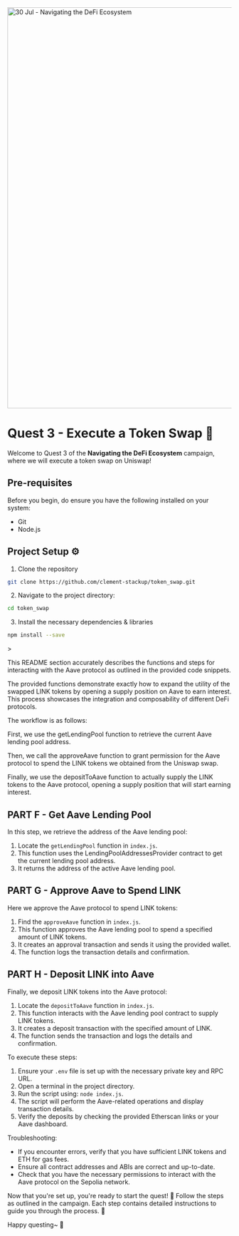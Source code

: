 <img width="900" alt="30 Jul - Navigating the DeFi Ecosystem" src="https://github.com/user-attachments/assets/f4166974-50f5-400f-b084-5b95428f48ed">

# Quest 3 - Execute a Token Swap 🦄

Welcome to Quest 3 of the **Navigating the DeFi Ecosystem** campaign, where we will execute a token swap on Uniswap!

## Pre-requisites

Before you begin, do ensure you have the following installed on your system:

- Git
- Node.js

## Project Setup ⚙️

1. Clone the repository

```bash
git clone https://github.com/clement-stackup/token_swap.git
```

2. Navigate to the project directory:

```bash
cd token_swap
```

3. Install the necessary dependencies & libraries

```bash
npm install --save
```

<!-- ADDED BY CRENSHAW - UPDATE TO TOKEN SWWAP (UNISWAP AND AAVE) -->>

This README section accurately describes the functions and steps for interacting with the Aave protocol as outlined in the provided code snippets.

The provided functions demonstrate exactly how to expand the utility of the swapped LINK tokens by opening a supply position on Aave to earn interest. This process showcases the integration and composability of different DeFi protocols.

The workflow is as follows:

First, we use the getLendingPool function to retrieve the current Aave lending pool address.

Then, we call the approveAave function to grant permission for the Aave protocol to spend the LINK tokens we obtained from the Uniswap swap.

Finally, we use the depositToAave function to actually supply the LINK tokens to the Aave protocol, opening a supply position that will start earning interest.

## PART F - Get Aave Lending Pool

In this step, we retrieve the address of the Aave lending pool:

1. Locate the `getLendingPool` function in `index.js`.
2. This function uses the LendingPoolAddressesProvider contract to get the current lending pool address.
3. It returns the address of the active Aave lending pool.

## PART G - Approve Aave to Spend LINK

Here we approve the Aave protocol to spend LINK tokens:

1. Find the `approveAave` function in `index.js`.
2. This function approves the Aave lending pool to spend a specified amount of LINK tokens.
3. It creates an approval transaction and sends it using the provided wallet.
4. The function logs the transaction details and confirmation.

## PART H - Deposit LINK into Aave

Finally, we deposit LINK tokens into the Aave protocol:

1. Locate the `depositToAave` function in `index.js`.
2. This function interacts with the Aave lending pool contract to supply LINK tokens.
3. It creates a deposit transaction with the specified amount of LINK.
4. The function sends the transaction and logs the details and confirmation.

To execute these steps:

1. Ensure your `.env` file is set up with the necessary private key and RPC URL.
2. Open a terminal in the project directory.
3. Run the script using: `node index.js`.
4. The script will perform the Aave-related operations and display transaction details.
5. Verify the deposits by checking the provided Etherscan links or your Aave dashboard.

Troubleshooting:

- If you encounter errors, verify that you have sufficient LINK tokens and ETH for gas fees.
- Ensure all contract addresses and ABIs are correct and up-to-date.
- Check that you have the necessary permissions to interact with the Aave protocol on the Sepolia network.

Now that you're set up, you're ready to start the quest! 🏁 Follow the steps as outlined in the campaign. Each step contains detailed instructions to guide you through the process. 📜

Happy questing~ 🎉
